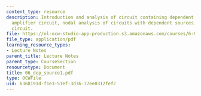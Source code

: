 ```yaml
---
content_type: resource
description: Introduction and analysis of circuit containing dependent sources, current
  amplifier circuit, nodal analysis of circuits with dependent sources, and amplifier
  circuit.
file: https://ol-ocw-studio-app-production.s3.amazonaws.com/courses/6-071j-introduction-to-electronics-signals-and-measurement-spring-2006/6368191df1e351ef3d3677ee0312fefc_06_dep_source1.pdf
file_type: application/pdf
learning_resource_types:
- Lecture Notes
parent_title: Lecture Notes
parent_type: CourseSection
resourcetype: Document
title: 06_dep_source1.pdf
type: OCWFile
uid: 6368191d-f1e3-51ef-3d36-77ee0312fefc
---
```

